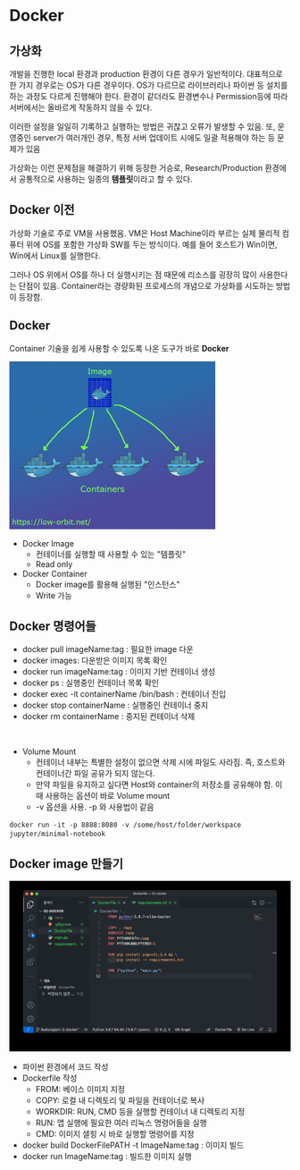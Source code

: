 # Docker

## 가상화

개발을 진행한 local 환경과 production 환경이 다른 경우가 일반적이다. 대표적으로 한 가지 경우로는 OS가 다른 경우이다. OS가 다르므로 라이브러리나 파이썬 등 설치를 하는 과정도 다르게 진행해야 한다. 환경이 같더라도 환경변수나 Permission등에 따라 서버에서는 올바르게 작동하지 않을 수 있다.

이러한 설정을 일일히 기록하고 실행하는 방법은 귀찮고 오류가 발생할 수 있음. 또, 운영중인 server가 여러개인 경우, 특정 서버 업데이트 시에도 일괄 적용해야 하는 등 문제가 있음

가상화는 이런 문제점을 해결하기 위해 등장한 거승로, Research/Production 환경에서 공통적으로 사용하는 일종의 **템플릿**이라고 할 수 있다.

## Docker 이전

가상화 기술로 주로 VM을 사용했음. VM은 Host Machine이라 부르는 실제 물리적 컴퓨터 위에 OS를 포함한 가상화 SW를 두는 방식이다. 예를 들어 호스트가 Win이면, Win에서 Linux를 실행한다.

그러나 OS 위에서 OS를 하나 더 실행시키는 점 때문에 리소스를 굉장히 많이 사용한다는 단점이 있음. Container라는 경량화된 프로세스의 개념으로 가상화를 시도하는 방법이 등장함.

## Docker

Container 기술을 쉽게 사용할 수 있도록 나온 도구가 바로 **Docker**

![](004.png)

- Docker Image
  - 컨테이너를 실행할 때 사용할 수 있는 "템플릿"
  - Read only
- Docker Container
  - Docker image를 활용해 실행된 "인스턴스"
  - Write 가능

## Docker 명령어들

- docker pull imageName:tag : 필요한 image 다운
- docker images: 다운받은 이미지 목록 확인
- docker run imageName:tag : 이미지 기반 컨테이너 생성
- docker ps : 실행중인 컨테이너 목록 확인
- docker exec -it containerName /bin/bash : 컨테이너 진입
- docker stop containerName : 실행중인 컨테이너 중지
- docker rm containerName : 중지된 컨테이너 삭제

</br>

- Volume Mount
  - 컨테이너 내부는 특별한 설정이 없으면 삭제 시에 파일도 사라짐. 즉, 호스트와 컨테이너간 파일 공유가 되지 않는다.
  - 만약 파일을 유지하고 싶다면 Host와 container의 저장소를 공유해야 함. 이 때 사용하는 옵션이 바로 Volume mount
  - -v 옵션을 사용. -p 와 사용법이 같음

```
docker run -it -p 8888:8080 -v /some/host/folder/workspace jupyter/minimal-notebook
```

## Docker image 만들기

![](005.png)

- 파이썬 환경에서 코드 작성
- Dockerfile 작성
  - FROM: 베이스 이미지 지정
  - COPY: 로컬 내 디렉토리 및 파일을 컨테이너로 복사
  - WORKDIR: RUN, CMD 등을 실행할 컨테이너 내 디렉토리 지정
  - RUN: 앱 실행에 필요한 여러 리눅스 명령어들을 실행
  - CMD: 이미지 샐힝 시 바로 실행할 명령어를 지정
- docker build DockerFilePATH -t ImageName:tag : 이미지 빌드
- docker run ImageName:tag : 빌드한 이미지 실행